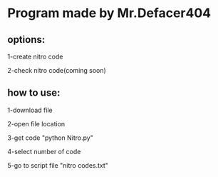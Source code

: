 Program made by Mr.Defacer404
========








options:
---
1-create nitro code

2-check nitro code(coming soon)

how to use:
---
1-download file

2-open file location

3-get code "python Nitro.py"

4-select number of code

5-go to script file "nitro codes.txt" 
